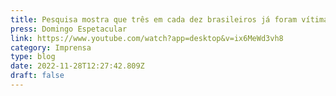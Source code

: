 ```yaml
---
title: Pesquisa mostra que três em cada dez brasileiros já foram vítimas de algum golpe este ano
press: Domingo Espetacular
link: https://www.youtube.com/watch?app=desktop&v=ix6MeWd3vh8
category: Imprensa
type: blog
date: 2022-11-28T12:27:42.809Z
draft: false
---
```

